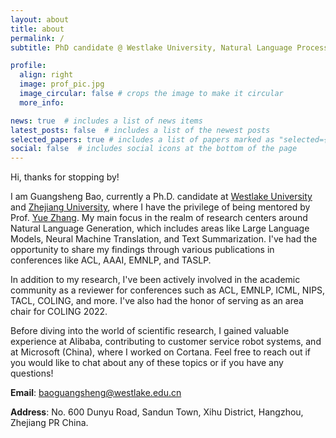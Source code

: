 ```yaml
---
layout: about
title: about
permalink: /
subtitle: PhD candidate @ Westlake University, Natural Language Processing.

profile:
  align: right
  image: prof_pic.jpg
  image_circular: false # crops the image to make it circular
  more_info: 

news: true  # includes a list of news items
latest_posts: false  # includes a list of the newest posts
selected_papers: true # includes a list of papers marked as "selected={true}"
social: false  # includes social icons at the bottom of the page
---
```



Hi, thanks for stopping by! 

I am Guangsheng Bao, currently a Ph.D. candidate at [Westlake University](https://www.westlake.edu.cn/) and [Zhejiang University](https://www.zju.edu.cn/), where I have the privilege of being mentored by Prof. [Yue Zhang](https://frcchang.github.io/). My main focus in the realm of research centers around Natural Language Generation, which includes areas like Large Language Models, Neural Machine Translation, and Text Summarization. I've had the opportunity to share my findings through various publications in conferences like ACL, AAAI, EMNLP, and TASLP.

In addition to my research, I've been actively involved in the academic community as a reviewer for conferences such as ACL, EMNLP, ICML, NIPS, TACL, COLING, and more. I've also had the honor of serving as an area chair for COLING 2022.

Before diving into the world of scientific research, I gained valuable experience at Alibaba, contributing to customer service robot systems, and at Microsoft (China), where I worked on Cortana. Feel free to reach out if you would like to chat about any of these topics or if you have any questions!

**Email**: [baoguangsheng@westlake.edu.cn](mailto:baoguangsheng@westlake.edu.cn)

**Address**: No. 600 Dunyu Road, Sandun Town,
Xihu District, Hangzhou, Zhejiang PR China.

